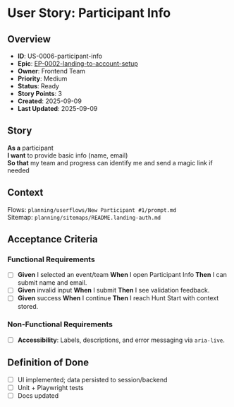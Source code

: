 # User Story: Participant Info

## Overview

- **ID**: US-0006-participant-info
- **Epic**: [EP-0002-landing-to-account-setup](../../README.md)
- **Owner**: Frontend Team
- **Priority**: Medium
- **Status**: Ready
- **Story Points**: 3
- **Created**: 2025-09-09
- **Last Updated**: 2025-09-09

## Story

**As a** participant  
**I want** to provide basic info (name, email)  
**So that** my team and progress can identify me and send a magic link if needed

## Context

Flows: `planning/userflows/New Participant #1/prompt.md`  
Sitemap: `planning/sitemaps/README.landing-auth.md`

## Acceptance Criteria

### Functional Requirements

- [ ] **Given** I selected an event/team **When** I open Participant Info **Then** I can submit name and email.
- [ ] **Given** invalid input **When** I submit **Then** I see validation feedback.
- [ ] **Given** success **When** I continue **Then** I reach Hunt Start with context stored.

### Non-Functional Requirements

- [ ] **Accessibility**: Labels, descriptions, and error messaging via `aria-live`.

## Definition of Done

- [ ] UI implemented; data persisted to session/backend
- [ ] Unit + Playwright tests
- [ ] Docs updated
